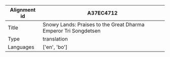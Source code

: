 |Alignment id | A37EC4712
| --- | --- 
|Title | Snowy Lands: Praises to the Great Dharma Emperor Tri Songdetsen 
|Type | translation
|Languages | ['en', 'bo']